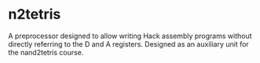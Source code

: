 # n2tetris
A preprocessor designed to allow writing Hack assembly programs without directly referring to the D and A registers. Designed as an auxiliary unit for the nand2tetris course.
